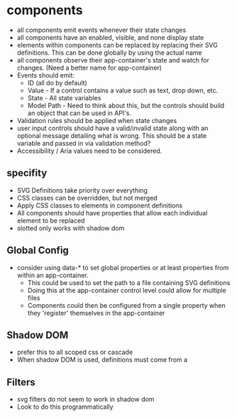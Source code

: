 # components

- all components emit events whenever their state changes
- all components have an enabled, visible, and none display state
- elements within components can be replaced by replacing their SVG definitions. This can be done globally by using the actual name
- all components observe their app-container's state and watch for changes. (Need a better name for app-container)
- Events should emit:
  - ID (all do by default)
  - Value - If a control contains a value such as text, drop down, etc.
  - State - All state variables
  - Model Path - Need to think about this, but the controls should build an object that can be used in API's.
- Validation rules should be applied when state changes
- user input controls should have a valid/invalid state along with an optional message detailing what is wrong. This should be a state variable and passed in via validation method?
- Accessibility / Aria values need to be considered.

## specifity

- SVG Definitions take priority over everything
- CSS classes can be overridden, but not merged
- Apply CSS classes to <use> elements in component definitions
- All components should have properties that allow each individual element to be replaced
- slotted only works with shadow dom

## Global Config

- consider using data-\* to set global properties or at least properties from within an app-container.
  - This could be used to set the path to a file containing SVG definitions
  - Doing this at the app-container control level could allow for multiple files
  - Components could then be configured from a single property when they 'register' themselves in the app-container

## Shadow DOM

- prefer this to all scoped css or cascade
- When shadow DOM is used, definitions must come from a

## Filters

- svg filters do not seem to work in shadow dom
- Look to do this programmatically
